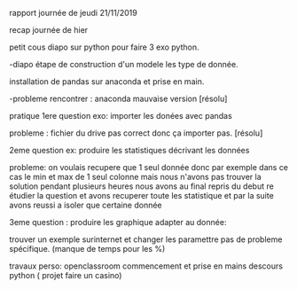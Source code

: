 rapport journée de jeudi 21/11/2019

recap journée de hier

petit cous diapo sur python pour faire 3 exo python.

-diapo étape de construction d'un modele 
les type de donnée.

installation de pandas sur anaconda et prise en main.

-probleme rencontrer : anaconda mauvaise version [résolu]

pratique
1ere question exo: importer les donées avec pandas

probleme : fichier du drive pas correct donc ça importer pas. [résolu]

2eme question ex: produire les statistiques décrivant les données

probleme: on voulais recupere que 1 seul donnée donc par exemple dans ce cas le min et max de 1 seul colonne mais nous n'avons pas trouver la solution pendant plusieurs heures nous avons au final repris du debut re étudier la question et avons recuperer toute les statistique et par la suite avons reussi a isoler que certaine donnée

3eme question : produire les graphique adapter au donnée:

trouver un exemple surinternet et changer les paramettre pas de probleme spécifique. (manque de temps pour les %)



travaux perso: openclassroom commencement et prise en mains descours python ( projet faire un casino)



